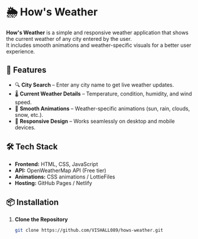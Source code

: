 # 🌦️ How's Weather

**How's Weather** is a simple and responsive weather application that shows the current weather of any city entered by the user.  
It includes smooth animations and weather-specific visuals for a better user experience.

## 🚀 Features
- 🔍 **City Search** – Enter any city name to get live weather updates.
- 🌡 **Current Weather Details** – Temperature, condition, humidity, and wind speed.
- 🎨 **Smooth Animations** – Weather-specific animations (sun, rain, clouds, snow, etc.).
- 📱 **Responsive Design** – Works seamlessly on desktop and mobile devices.


## 🛠️ Tech Stack
- **Frontend:** HTML, CSS, JavaScript
- **API:** OpenWeatherMap API (Free tier)
- **Animations:** CSS animations / LottieFiles
- **Hosting:** GitHub Pages / Netlify

## 📦 Installation

1. **Clone the Repository**
   ```bash
   git clone https://github.com/VISHALL089/hows-weather.git
